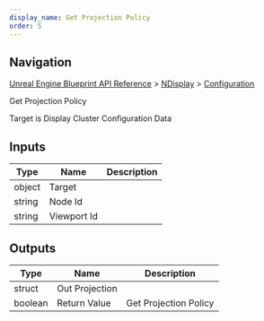 ```yaml
---
display_name: Get Projection Policy
order: 5
---
```

## Navigation

[Unreal Engine Blueprint API Reference](https://dev.epicgames.com/documentation/en-us/unreal-engine/BlueprintAPI) > [NDisplay](https://dev.epicgames.com/documentation/en-us/unreal-engine/BlueprintAPI/NDisplay) > [Configuration](https://dev.epicgames.com/documentation/en-us/unreal-engine/BlueprintAPI/NDisplay/Configuration)

Get Projection Policy

Target is Display Cluster Configuration Data

## Inputs

| Type | Name | Description |
| --- | --- | --- |
| object | Target |  |
| string | Node Id |  |
| string | Viewport Id |  |

## Outputs

| Type | Name | Description |
| --- | --- | --- |
| struct | Out Projection |  |
| boolean | Return Value | Get Projection Policy |

